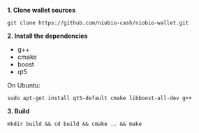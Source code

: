 **1. Clone wallet sources**

```
git clone https://github.com/niobio-cash/niobio-wallet.git
```

**2. Install the dependencies**
- g++
- cmake
- boost
- qt5

On Ubuntu:
```
sudo apt-get install qt5-default cmake libboost-all-dev g++
```

**3. Build**

```
mkdir build && cd build && cmake .. && make
```
